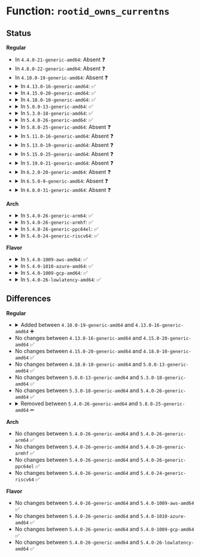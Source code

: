 # Function: <code>rootid_owns_currentns</code>

## Status
<b>Regular</b>
<ul>
<li>
In <code>4.4.0-21-generic-amd64</code>: Absent ❓
</li>
<li>
In <code>4.8.0-22-generic-amd64</code>: Absent ❓
</li>
<li>
In <code>4.10.0-19-generic-amd64</code>: Absent ❓
</li>
<li>
<details>
<summary>In <code>4.13.0-16-generic-amd64</code>: ✅</summary>

```c
bool rootid_owns_currentns(kuid_t kroot)
```

```json
{
  "name": "rootid_owns_currentns",
  "collision_type": "Unique Static",
  "inline_type": "No",
  "funcs": [
    {
      "addr": 18446744071582623792,
      "name": "rootid_owns_currentns",
      "external": false,
      "loc": "security/commoncap.c:335",
      "file": "security/commoncap.c",
      "inline": "seen, unknown",
      "caller_inline": [],
      "caller_func": [
        "security/commoncap.c:get_vfs_caps_from_disk",
        "security/commoncap.c:get_vfs_caps_from_disk",
        "security/commoncap.c:get_vfs_caps_from_disk",
        "security/commoncap.c:cap_inode_getsecurity"
      ]
    }
  ],
  "symbols": [
    {
      "addr": 18446744071582623792,
      "name": "rootid_owns_currentns",
      "section": ".text",
      "bind": "STB_LOCAL",
      "size": 96
    }
  ]
}
```
</details>
</li>
<li>
<details>
<summary>In <code>4.15.0-20-generic-amd64</code>: ✅</summary>

```c
bool rootid_owns_currentns(kuid_t kroot)
```

```json
{
  "name": "rootid_owns_currentns",
  "collision_type": "Unique Static",
  "inline_type": "No",
  "funcs": [
    {
      "addr": 18446744071582777024,
      "name": "rootid_owns_currentns",
      "external": false,
      "loc": "security/commoncap.c:329",
      "file": "security/commoncap.c",
      "inline": "seen, unknown",
      "caller_inline": [],
      "caller_func": [
        "security/commoncap.c:get_vfs_caps_from_disk",
        "security/commoncap.c:get_vfs_caps_from_disk",
        "security/commoncap.c:get_vfs_caps_from_disk",
        "security/commoncap.c:cap_inode_getsecurity"
      ]
    }
  ],
  "symbols": [
    {
      "addr": 18446744071582777024,
      "name": "rootid_owns_currentns",
      "section": ".text",
      "bind": "STB_LOCAL",
      "size": 96
    }
  ]
}
```
</details>
</li>
<li>
<details>
<summary>In <code>4.18.0-10-generic-amd64</code>: ✅</summary>

```c
bool rootid_owns_currentns(kuid_t kroot)
```

```json
{
  "name": "rootid_owns_currentns",
  "collision_type": "Unique Static",
  "inline_type": "No",
  "funcs": [
    {
      "addr": 18446744071582977568,
      "name": "rootid_owns_currentns",
      "external": false,
      "loc": "security/commoncap.c:329",
      "file": "security/commoncap.c",
      "inline": "seen, unknown",
      "caller_inline": [],
      "caller_func": [
        "security/commoncap.c:get_vfs_caps_from_disk",
        "security/commoncap.c:get_vfs_caps_from_disk",
        "security/commoncap.c:get_vfs_caps_from_disk",
        "security/commoncap.c:cap_inode_getsecurity"
      ]
    }
  ],
  "symbols": [
    {
      "addr": 18446744071582977568,
      "name": "rootid_owns_currentns",
      "section": ".text",
      "bind": "STB_LOCAL",
      "size": 96
    }
  ]
}
```
</details>
</li>
<li>
<details>
<summary>In <code>5.0.0-13-generic-amd64</code>: ✅</summary>

```c
bool rootid_owns_currentns(kuid_t kroot)
```

```json
{
  "name": "rootid_owns_currentns",
  "collision_type": "Unique Static",
  "inline_type": "No",
  "funcs": [
    {
      "addr": 18446744071583088928,
      "name": "rootid_owns_currentns",
      "external": false,
      "loc": "security/commoncap.c:327",
      "file": "security/commoncap.c",
      "inline": "seen, unknown",
      "caller_inline": [],
      "caller_func": [
        "security/commoncap.c:get_vfs_caps_from_disk",
        "security/commoncap.c:get_vfs_caps_from_disk",
        "security/commoncap.c:get_vfs_caps_from_disk",
        "security/commoncap.c:cap_inode_getsecurity"
      ]
    }
  ],
  "symbols": [
    {
      "addr": 18446744071583088928,
      "name": "rootid_owns_currentns",
      "section": ".text",
      "bind": "STB_LOCAL",
      "size": 96
    }
  ]
}
```
</details>
</li>
<li>
<details>
<summary>In <code>5.3.0-18-generic-amd64</code>: ✅</summary>

```c
bool rootid_owns_currentns(kuid_t kroot)
```

```json
{
  "name": "rootid_owns_currentns",
  "collision_type": "Unique Static",
  "inline_type": "No",
  "funcs": [
    {
      "addr": 18446744071583273632,
      "name": "rootid_owns_currentns",
      "external": false,
      "loc": "security/commoncap.c:322",
      "file": "security/commoncap.c",
      "inline": "seen, unknown",
      "caller_inline": [],
      "caller_func": [
        "security/commoncap.c:get_vfs_caps_from_disk",
        "security/commoncap.c:get_vfs_caps_from_disk",
        "security/commoncap.c:get_vfs_caps_from_disk",
        "security/commoncap.c:cap_inode_getsecurity"
      ]
    }
  ],
  "symbols": [
    {
      "addr": 18446744071583273632,
      "name": "rootid_owns_currentns",
      "section": ".text",
      "bind": "STB_LOCAL",
      "size": 96
    }
  ]
}
```
</details>
</li>
<li>
<details>
<summary>In <code>5.4.0-26-generic-amd64</code>: ✅</summary>

```c
bool rootid_owns_currentns(kuid_t kroot)
```

```json
{
  "name": "rootid_owns_currentns",
  "collision_type": "Unique Static",
  "inline_type": "No",
  "funcs": [
    {
      "addr": 18446744071583379728,
      "name": "rootid_owns_currentns",
      "external": false,
      "loc": "security/commoncap.c:322",
      "file": "security/commoncap.c",
      "inline": "seen, unknown",
      "caller_inline": [],
      "caller_func": [
        "security/commoncap.c:get_vfs_caps_from_disk",
        "security/commoncap.c:get_vfs_caps_from_disk",
        "security/commoncap.c:get_vfs_caps_from_disk",
        "security/commoncap.c:cap_inode_getsecurity"
      ]
    }
  ],
  "symbols": [
    {
      "addr": 18446744071583379728,
      "name": "rootid_owns_currentns",
      "section": ".text",
      "bind": "STB_LOCAL",
      "size": 96
    }
  ]
}
```
</details>
</li>
<li>
<details>
<summary>In <code>5.8.0-25-generic-amd64</code>: Absent ❓</summary>

```json
{
  "name": "rootid_owns_currentns",
  "collision_type": "Unique Static",
  "inline_type": "Full",
  "funcs": [
    {
      "addr": 18446744071583721385,
      "name": "rootid_owns_currentns",
      "external": false,
      "loc": "security/commoncap.c:322",
      "file": "security/commoncap.c",
      "inline": "not declared, inlined",
      "caller_inline": [
        "security/commoncap.c:get_vfs_caps_from_disk",
        "security/commoncap.c:cap_inode_getsecurity"
      ],
      "caller_func": []
    }
  ],
  "symbols": []
}
```
</details>
</li>
<li>
<details>
<summary>In <code>5.11.0-16-generic-amd64</code>: Absent ❓</summary>

```json
{
  "name": "rootid_owns_currentns",
  "collision_type": "Unique Static",
  "inline_type": "Full",
  "funcs": [
    {
      "addr": 18446744071583841625,
      "name": "rootid_owns_currentns",
      "external": false,
      "loc": "security/commoncap.c:322",
      "file": "security/commoncap.c",
      "inline": "not declared, inlined",
      "caller_inline": [
        "security/commoncap.c:get_vfs_caps_from_disk",
        "security/commoncap.c:cap_inode_getsecurity"
      ],
      "caller_func": []
    }
  ],
  "symbols": []
}
```
</details>
</li>
<li>
<details>
<summary>In <code>5.13.0-19-generic-amd64</code>: Absent ❓</summary>

```json
{
  "name": "rootid_owns_currentns",
  "collision_type": "Unique Static",
  "inline_type": "Full",
  "funcs": [
    {
      "addr": 18446744071583867394,
      "name": "rootid_owns_currentns",
      "external": false,
      "loc": "security/commoncap.c:330",
      "file": "security/commoncap.c",
      "inline": "not declared, inlined",
      "caller_inline": [
        "security/commoncap.c:get_vfs_caps_from_disk",
        "security/commoncap.c:cap_inode_getsecurity"
      ],
      "caller_func": []
    }
  ],
  "symbols": []
}
```
</details>
</li>
<li>
<details>
<summary>In <code>5.15.0-25-generic-amd64</code>: Absent ❓</summary>

```json
{
  "name": "rootid_owns_currentns",
  "collision_type": "Unique Static",
  "inline_type": "Full",
  "funcs": [
    {
      "addr": 18446744071584231074,
      "name": "rootid_owns_currentns",
      "external": false,
      "loc": "security/commoncap.c:330",
      "file": "security/commoncap.c",
      "inline": "not declared, inlined",
      "caller_inline": [
        "security/commoncap.c:get_vfs_caps_from_disk",
        "security/commoncap.c:cap_inode_getsecurity"
      ],
      "caller_func": []
    }
  ],
  "symbols": []
}
```
</details>
</li>
<li>
<details>
<summary>In <code>5.19.0-21-generic-amd64</code>: Absent ❓</summary>

```json
{
  "name": "rootid_owns_currentns",
  "collision_type": "Unique Static",
  "inline_type": "Full",
  "funcs": [
    {
      "addr": 18446744071584836658,
      "name": "rootid_owns_currentns",
      "external": false,
      "loc": "security/commoncap.c:331",
      "file": "security/commoncap.c",
      "inline": "not declared, inlined",
      "caller_inline": [
        "security/commoncap.c:get_vfs_caps_from_disk",
        "security/commoncap.c:cap_inode_getsecurity"
      ],
      "caller_func": []
    }
  ],
  "symbols": []
}
```
</details>
</li>
<li>
<details>
<summary>In <code>6.2.0-20-generic-amd64</code>: Absent ❓</summary>

```json
{
  "name": "rootid_owns_currentns",
  "collision_type": "Unique Static",
  "inline_type": "Full",
  "funcs": [
    {
      "addr": 18446744071585537530,
      "name": "rootid_owns_currentns",
      "external": false,
      "loc": "security/commoncap.c:332",
      "file": "security/commoncap.c",
      "inline": "not declared, inlined",
      "caller_inline": [
        "security/commoncap.c:get_vfs_caps_from_disk",
        "security/commoncap.c:cap_inode_getsecurity"
      ],
      "caller_func": []
    }
  ],
  "symbols": []
}
```
</details>
</li>
<li>
<details>
<summary>In <code>6.5.0-9-generic-amd64</code>: Absent ❓</summary>

```json
{
  "name": "rootid_owns_currentns",
  "collision_type": "Unique Static",
  "inline_type": "Full",
  "funcs": [
    {
      "addr": 18446744071585768403,
      "name": "rootid_owns_currentns",
      "external": false,
      "loc": "security/commoncap.c:332",
      "file": "security/commoncap.c",
      "inline": "not declared, inlined",
      "caller_inline": [
        "security/commoncap.c:get_vfs_caps_from_disk",
        "security/commoncap.c:cap_inode_getsecurity"
      ],
      "caller_func": []
    }
  ],
  "symbols": []
}
```
</details>
</li>
<li>
<details>
<summary>In <code>6.8.0-31-generic-amd64</code>: Absent ❓</summary>

```json
{
  "name": "rootid_owns_currentns",
  "collision_type": "Unique Static",
  "inline_type": "Full",
  "funcs": [
    {
      "addr": 18446744071586016019,
      "name": "rootid_owns_currentns",
      "external": false,
      "loc": "security/commoncap.c:332",
      "file": "security/commoncap.c",
      "inline": "not declared, inlined",
      "caller_inline": [
        "security/commoncap.c:get_vfs_caps_from_disk",
        "security/commoncap.c:cap_inode_getsecurity"
      ],
      "caller_func": []
    }
  ],
  "symbols": []
}
```
</details>
</li>
</ul>
<b>Arch</b>
<ul>
<li>
<details>
<summary>In <code>5.4.0-26-generic-arm64</code>: ✅</summary>

```c
bool rootid_owns_currentns(kuid_t kroot)
```

```json
{
  "name": "rootid_owns_currentns",
  "collision_type": "Unique Static",
  "inline_type": "No",
  "funcs": [
    {
      "addr": 18446603336495128680,
      "name": "rootid_owns_currentns",
      "external": false,
      "loc": "security/commoncap.c:322",
      "file": "security/commoncap.c",
      "inline": "seen, unknown",
      "caller_inline": [],
      "caller_func": [
        "security/commoncap.c:get_vfs_caps_from_disk",
        "security/commoncap.c:get_vfs_caps_from_disk",
        "security/commoncap.c:get_vfs_caps_from_disk",
        "security/commoncap.c:cap_inode_getsecurity"
      ]
    }
  ],
  "symbols": [
    {
      "addr": 18446603336495128680,
      "name": "rootid_owns_currentns",
      "section": ".text",
      "bind": "STB_LOCAL",
      "size": 128
    }
  ]
}
```
</details>
</li>
<li>
<details>
<summary>In <code>5.4.0-26-generic-armhf</code>: ✅</summary>

```c
bool rootid_owns_currentns(kuid_t kroot)
```

```json
{
  "name": "rootid_owns_currentns",
  "collision_type": "Unique Static",
  "inline_type": "No",
  "funcs": [
    {
      "addr": 3228516384,
      "name": "rootid_owns_currentns",
      "external": false,
      "loc": "security/commoncap.c:322",
      "file": "security/commoncap.c",
      "inline": "seen, unknown",
      "caller_inline": [],
      "caller_func": [
        "security/commoncap.c:get_vfs_caps_from_disk",
        "security/commoncap.c:get_vfs_caps_from_disk",
        "security/commoncap.c:get_vfs_caps_from_disk",
        "security/commoncap.c:cap_inode_getsecurity"
      ]
    }
  ],
  "symbols": [
    {
      "addr": 3228516384,
      "name": "rootid_owns_currentns",
      "section": ".text",
      "bind": "STB_LOCAL",
      "size": 116
    }
  ]
}
```
</details>
</li>
<li>
<details>
<summary>In <code>5.4.0-26-generic-ppc64el</code>: ✅</summary>

```c
bool rootid_owns_currentns(kuid_t kroot)
```

```json
{
  "name": "rootid_owns_currentns",
  "collision_type": "Unique Static",
  "inline_type": "No",
  "funcs": [
    {
      "addr": 13835058055289037616,
      "name": "rootid_owns_currentns",
      "external": false,
      "loc": "security/commoncap.c:322",
      "file": "security/commoncap.c",
      "inline": "seen, unknown",
      "caller_inline": [],
      "caller_func": [
        "security/commoncap.c:get_vfs_caps_from_disk",
        "security/commoncap.c:get_vfs_caps_from_disk",
        "security/commoncap.c:get_vfs_caps_from_disk",
        "security/commoncap.c:cap_inode_getsecurity"
      ]
    }
  ],
  "symbols": [
    {
      "addr": 13835058055289037616,
      "name": "rootid_owns_currentns",
      "section": ".text",
      "bind": "STB_LOCAL",
      "size": 184
    }
  ]
}
```
</details>
</li>
<li>
<details>
<summary>In <code>5.4.0-24-generic-riscv64</code>: ✅</summary>

```c
bool rootid_owns_currentns(kuid_t kroot)
```

```json
{
  "name": "rootid_owns_currentns",
  "collision_type": "Unique Static",
  "inline_type": "No",
  "funcs": [
    {
      "addr": 18446743936274381086,
      "name": "rootid_owns_currentns",
      "external": false,
      "loc": "security/commoncap.c:322",
      "file": "security/commoncap.c",
      "inline": "seen, unknown",
      "caller_inline": [],
      "caller_func": [
        "security/commoncap.c:get_vfs_caps_from_disk",
        "security/commoncap.c:get_vfs_caps_from_disk",
        "security/commoncap.c:get_vfs_caps_from_disk",
        "security/commoncap.c:cap_inode_getsecurity"
      ]
    }
  ],
  "symbols": [
    {
      "addr": 18446743936274381086,
      "name": "rootid_owns_currentns",
      "section": ".text",
      "bind": "STB_LOCAL",
      "size": 106
    }
  ]
}
```
</details>
</li>
</ul>
<b>Flavor</b>
<ul>
<li>
<details>
<summary>In <code>5.4.0-1009-aws-amd64</code>: ✅</summary>

```c
bool rootid_owns_currentns(kuid_t kroot)
```

```json
{
  "name": "rootid_owns_currentns",
  "collision_type": "Unique Static",
  "inline_type": "No",
  "funcs": [
    {
      "addr": 18446744071583348464,
      "name": "rootid_owns_currentns",
      "external": false,
      "loc": "security/commoncap.c:322",
      "file": "security/commoncap.c",
      "inline": "seen, unknown",
      "caller_inline": [],
      "caller_func": [
        "security/commoncap.c:get_vfs_caps_from_disk",
        "security/commoncap.c:get_vfs_caps_from_disk",
        "security/commoncap.c:get_vfs_caps_from_disk",
        "security/commoncap.c:cap_inode_getsecurity"
      ]
    }
  ],
  "symbols": [
    {
      "addr": 18446744071583348464,
      "name": "rootid_owns_currentns",
      "section": ".text",
      "bind": "STB_LOCAL",
      "size": 96
    }
  ]
}
```
</details>
</li>
<li>
<details>
<summary>In <code>5.4.0-1010-azure-amd64</code>: ✅</summary>

```c
bool rootid_owns_currentns(kuid_t kroot)
```

```json
{
  "name": "rootid_owns_currentns",
  "collision_type": "Unique Static",
  "inline_type": "No",
  "funcs": [
    {
      "addr": 18446744071583285568,
      "name": "rootid_owns_currentns",
      "external": false,
      "loc": "security/commoncap.c:322",
      "file": "security/commoncap.c",
      "inline": "seen, unknown",
      "caller_inline": [],
      "caller_func": [
        "security/commoncap.c:get_vfs_caps_from_disk",
        "security/commoncap.c:get_vfs_caps_from_disk",
        "security/commoncap.c:get_vfs_caps_from_disk",
        "security/commoncap.c:cap_inode_getsecurity"
      ]
    }
  ],
  "symbols": [
    {
      "addr": 18446744071583285568,
      "name": "rootid_owns_currentns",
      "section": ".text",
      "bind": "STB_LOCAL",
      "size": 96
    }
  ]
}
```
</details>
</li>
<li>
<details>
<summary>In <code>5.4.0-1009-gcp-amd64</code>: ✅</summary>

```c
bool rootid_owns_currentns(kuid_t kroot)
```

```json
{
  "name": "rootid_owns_currentns",
  "collision_type": "Unique Static",
  "inline_type": "No",
  "funcs": [
    {
      "addr": 18446744071583332240,
      "name": "rootid_owns_currentns",
      "external": false,
      "loc": "security/commoncap.c:322",
      "file": "security/commoncap.c",
      "inline": "seen, unknown",
      "caller_inline": [],
      "caller_func": [
        "security/commoncap.c:get_vfs_caps_from_disk",
        "security/commoncap.c:get_vfs_caps_from_disk",
        "security/commoncap.c:get_vfs_caps_from_disk",
        "security/commoncap.c:cap_inode_getsecurity"
      ]
    }
  ],
  "symbols": [
    {
      "addr": 18446744071583332240,
      "name": "rootid_owns_currentns",
      "section": ".text",
      "bind": "STB_LOCAL",
      "size": 96
    }
  ]
}
```
</details>
</li>
<li>
<details>
<summary>In <code>5.4.0-26-lowlatency-amd64</code>: ✅</summary>

```c
bool rootid_owns_currentns(kuid_t kroot)
```

```json
{
  "name": "rootid_owns_currentns",
  "collision_type": "Unique Static",
  "inline_type": "No",
  "funcs": [
    {
      "addr": 18446744071583427296,
      "name": "rootid_owns_currentns",
      "external": false,
      "loc": "security/commoncap.c:322",
      "file": "security/commoncap.c",
      "inline": "seen, unknown",
      "caller_inline": [],
      "caller_func": [
        "security/commoncap.c:get_vfs_caps_from_disk",
        "security/commoncap.c:get_vfs_caps_from_disk",
        "security/commoncap.c:get_vfs_caps_from_disk",
        "security/commoncap.c:cap_inode_getsecurity"
      ]
    }
  ],
  "symbols": [
    {
      "addr": 18446744071583427296,
      "name": "rootid_owns_currentns",
      "section": ".text",
      "bind": "STB_LOCAL",
      "size": 96
    }
  ]
}
```
</details>
</li>
</ul>

## Differences
<b>Regular</b>
<ul>
<li>
<details>
<summary>Added between <code>4.10.0-19-generic-amd64</code> and <code>4.13.0-16-generic-amd64</code> ➕</summary>

```c
bool rootid_owns_currentns(kuid_t kroot)
```
</details>
</li>
<li>
No changes between <code>4.13.0-16-generic-amd64</code> and <code>4.15.0-20-generic-amd64</code> ✅
</li>
<li>
No changes between <code>4.15.0-20-generic-amd64</code> and <code>4.18.0-10-generic-amd64</code> ✅
</li>
<li>
No changes between <code>4.18.0-10-generic-amd64</code> and <code>5.0.0-13-generic-amd64</code> ✅
</li>
<li>
No changes between <code>5.0.0-13-generic-amd64</code> and <code>5.3.0-18-generic-amd64</code> ✅
</li>
<li>
No changes between <code>5.3.0-18-generic-amd64</code> and <code>5.4.0-26-generic-amd64</code> ✅
</li>
<li>
<details>
<summary>Removed between <code>5.4.0-26-generic-amd64</code> and <code>5.8.0-25-generic-amd64</code> ➖</summary>

```c
bool rootid_owns_currentns(kuid_t kroot)
```
</details>
</li>
</ul>
<b>Arch</b>
<ul>
<li>
No changes between <code>5.4.0-26-generic-amd64</code> and <code>5.4.0-26-generic-arm64</code> ✅
</li>
<li>
No changes between <code>5.4.0-26-generic-amd64</code> and <code>5.4.0-26-generic-armhf</code> ✅
</li>
<li>
No changes between <code>5.4.0-26-generic-amd64</code> and <code>5.4.0-26-generic-ppc64el</code> ✅
</li>
<li>
No changes between <code>5.4.0-26-generic-amd64</code> and <code>5.4.0-24-generic-riscv64</code> ✅
</li>
</ul>
<b>Flavor</b>
<ul>
<li>
No changes between <code>5.4.0-26-generic-amd64</code> and <code>5.4.0-1009-aws-amd64</code> ✅
</li>
<li>
No changes between <code>5.4.0-26-generic-amd64</code> and <code>5.4.0-1010-azure-amd64</code> ✅
</li>
<li>
No changes between <code>5.4.0-26-generic-amd64</code> and <code>5.4.0-1009-gcp-amd64</code> ✅
</li>
<li>
No changes between <code>5.4.0-26-generic-amd64</code> and <code>5.4.0-26-lowlatency-amd64</code> ✅
</li>
</ul>
